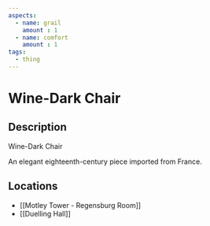 ```yaml
---
aspects: 
  - name: grail
    amount : 1
  - name: comfort
    amount : 1
tags:
  - thing
---
```


# Wine-Dark Chair

## Description
Wine-Dark Chair

An elegant eighteenth-century piece imported from France.
## Locations
- [[Motley Tower - Regensburg Room]]
- [[Duelling Hall]]